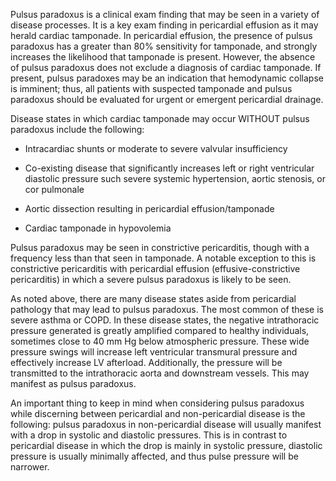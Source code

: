 Pulsus paradoxus is a clinical exam finding that may be seen in a variety of disease processes. It is a key exam finding in pericardial effusion as it may herald cardiac tamponade. In pericardial effusion, the presence of pulsus paradoxus has a greater than 80% sensitivity for tamponade, and strongly increases the likelihood that tamponade is present. However, the absence of pulsus paradoxus does not exclude a diagnosis of cardiac tamponade. If present, pulsus paradoxes may be an indication that hemodynamic collapse is imminent; thus, all patients with suspected tamponade and pulsus paradoxus should be evaluated for urgent or emergent pericardial drainage.

Disease states in which cardiac tamponade may occur WITHOUT pulsus paradoxus include the following:

- Intracardiac shunts or moderate to severe valvular insufficiency

- Co-existing disease that significantly increases left or right ventricular diastolic pressure such severe systemic hypertension, aortic stenosis, or cor pulmonale

- Aortic dissection resulting in pericardial effusion/tamponade

- Cardiac tamponade in hypovolemia

Pulsus paradoxus may be seen in constrictive pericarditis, though with a frequency less than that seen in tamponade. A notable exception to this is constrictive pericarditis with pericardial effusion (effusive-constrictive pericarditis) in which a severe pulsus paradoxus is likely to be seen.

As noted above, there are many disease states aside from pericardial pathology that may lead to pulsus paradoxus. The most common of these is severe asthma or COPD. In these disease states, the negative intrathoracic pressure generated is greatly amplified compared to healthy individuals, sometimes close to 40 mm Hg below atmospheric pressure. These wide pressure swings will increase left ventricular transmural pressure and effectively increase LV afterload. Additionally, the pressure will be transmitted to the intrathoracic aorta and downstream vessels. This may manifest as pulsus paradoxus.

An important thing to keep in mind when considering pulsus paradoxus while discerning between pericardial and non-pericardial disease is the following: pulsus paradoxus in non-pericardial disease will usually manifest with a drop in systolic and diastolic pressures. This is in contrast to pericardial disease in which the drop is mainly in systolic pressure, diastolic pressure is usually minimally affected, and thus pulse pressure will be narrower.